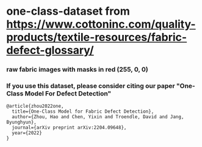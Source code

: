 # one-class-dataset from https://www.cottoninc.com/quality-products/textile-resources/fabric-defect-glossary/

### raw fabric images with masks in red (255, 0, 0) 



### If you use this dataset, please consider citing our paper "One-Class Model For Defect Detection"

```
@article{zhou2022one,
  title={One-Class Model for Fabric Defect Detection},
  author={Zhou, Hao and Chen, Yixin and Troendle, David and Jang, Byunghyun},
  journal={arXiv preprint arXiv:2204.09648},
  year={2022}
}
```
